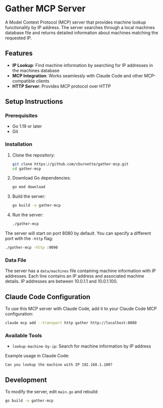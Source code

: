 # Gather MCP Server

A Model Context Protocol (MCP) server that provides machine lookup functionality by IP address. The server searches through a local machines database file and returns detailed information about machines matching the requested IP.

## Features

- **IP Lookup**: Find machine information by searching for IP addresses in the machines database
- **MCP Integration**: Works seamlessly with Claude Code and other MCP-compatible clients
- **HTTP Server**: Provides MCP protocol over HTTP

## Setup Instructions

### Prerequisites

- Go 1.19 or later
- Git

### Installation

1. Clone the repository:

   ```bash
   git clone https://github.com/cburnette/gather-mcp.git
   cd gather-mcp
   ```

2. Download Go dependencies:

   ```bash
   go mod download
   ```

3. Build the server:

   ```bash
   go build -o gather-mcp
   ```

4. Run the server:
   ```bash
   ./gather-mcp
   ```

The server will start on port 8080 by default. You can specify a different port with the `-http` flag:

```bash
./gather-mcp -http :9090
```

### Data File

The server has a `data/machines` file containing machine information with IP addresses. Each line contains an IP address and associated machine details. IP addresses are between 10.0.1.1 and 10.0.1.100.

## Claude Code Configuration

To use this MCP server with Claude Code, add it to your Claude Code MCP configuration:

```bash
claude mcp add --transport http gather http://localhost:8080
```

### Available Tools

- `lookup-machine-by-ip`: Search for machine information by IP address

Example usage in Claude Code:

```
Can you lookup the machine with IP 192.168.1.100?
```

## Development

To modify the server, edit `main.go` and rebuild:

```bash
go build -o gather-mcp
```
